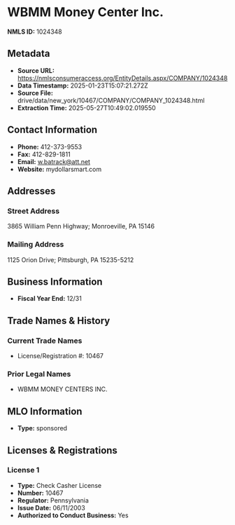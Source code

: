 # WBMM Money Center Inc.

**NMLS ID:** 1024348

## Metadata
- **Source URL:** https://nmlsconsumeraccess.org/EntityDetails.aspx/COMPANY/1024348
- **Data Timestamp:** 2025-01-23T15:07:21.272Z
- **Source File:** drive/data/new_york/10467/COMPANY/COMPANY_1024348.html
- **Extraction Time:** 2025-05-27T10:49:02.019550

## Contact Information
- **Phone:** 412-373-9553
- **Fax:** 412-829-1811
- **Email:** w.batrack@att.net
- **Website:** mydollarsmart.com

## Addresses
### Street Address
3865 William Penn Highway; Monroeville, PA 15146

### Mailing Address
1125 Orion Drive; Pittsburgh, PA 15235-5212

## Business Information
- **Fiscal Year End:** 12/31

## Trade Names & History
### Current Trade Names
- License/Registration #: 10467

### Prior Legal Names
- WBMM MONEY CENTERS INC.

## MLO Information
- **Type:** sponsored

## Licenses & Registrations

### License 1
- **Type:** Check Casher License
- **Number:** 10467
- **Regulator:** Pennsylvania
- **Issue Date:** 06/11/2003
- **Authorized to Conduct Business:** Yes
